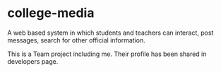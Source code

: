 # college-media
A web based system in which students and teachers can interact, post messages, search for other official information.

This is a Team project including me. Their profile has been shared in developers page.
